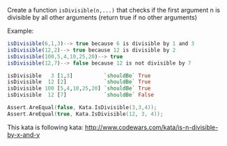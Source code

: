 Create a function ```isDivisible(n,...)``` that checks if the first argument n is divisible by all other arguments (return true if no other arguments)

Example:
```javascript
isDivisible(6,1,3)--> true because 6 is divisible by 1 and 3
isDivisible(12,2)--> true because 12 is divisible by 2
isDivisible(100,5,4,10,25,20)--> true
isDivisible(12,7)--> false because 12 is not divisible by 7
```
```haskell
isDivisible   3 [1,3]          `shouldBe` True
isDivisible  12 [2]            `shouldBe` True
isDivisible 100 [5,4,10,25,20] `shouldBe` True
isDivisible  12 [7]            `shouldBe` False
```
```c
Assert.AreEqual(false, Kata.IsDivisible(3,3,4));
Assert.AreEqual(true, Kata.IsDivisible(12, 3, 4));
```


This kata is following kata: http://www.codewars.com/kata/is-n-divisible-by-x-and-y
